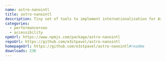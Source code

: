 ```yaml
---
name: astro-nanointl
title: astro-nanointl
description: Tiny set of tools to implement internationalization for Astro
categories:
  - performance+seo
  - accessibility
npmUrl: https://www.npmjs.com/package/astro-nanointl
repoUrl: https://github.com/e3stpavel/astro-nanointl
homepageUrl: https://github.com/e3stpavel/astro-nanointl#readme
downloads: 236
---
```

